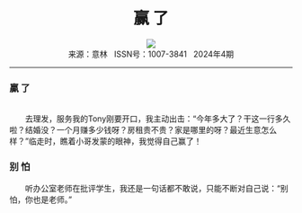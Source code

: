 # <center>赢 了</center> 

<div align=center><img src="http://fslib.vip.qikan.cn/img.ashx?key=%d7%f7%d5%df%a3%ba"></div> 

<center>来源：意林   ISSN号：1007-3841   2024年4期</center> 


* * *


### 贏 了

  
<br>　　去理发，服务我的Tony刚要开口，我主动出击：“今年多大了？干这一行多久啦？结婚没？一个月赚多少钱呀？房租贵不贵？家是哪里的呀？最近生意怎么样？”临走时，瞧着小哥发蒙的眼神，我觉得自己赢了！

### 别 怕

  
　　听办公室老师在批评学生，我还是一句话都不敢说，只能不断对自己说：“别怕，你也是老师。”